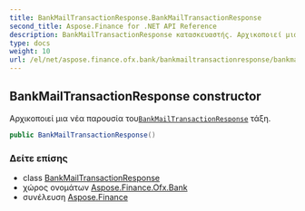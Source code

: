 ```yaml
---
title: BankMailTransactionResponse.BankMailTransactionResponse
second_title: Aspose.Finance for .NET API Reference
description: BankMailTransactionResponse κατασκευαστής. Αρχικοποιεί μια νέα παρουσία τουBankMailTransactionResponse τάξη.
type: docs
weight: 10
url: /el/net/aspose.finance.ofx.bank/bankmailtransactionresponse/bankmailtransactionresponse/
---
```

## BankMailTransactionResponse constructor

Αρχικοποιεί μια νέα παρουσία του[`BankMailTransactionResponse`](../) τάξη.

```csharp
public BankMailTransactionResponse()
```

### Δείτε επίσης

* class [BankMailTransactionResponse](../)
* χώρος ονομάτων [Aspose.Finance.Ofx.Bank](../../bankmailtransactionresponse/)
* συνέλευση [Aspose.Finance](../../../)


